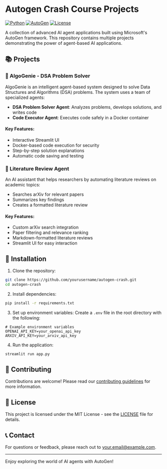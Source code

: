 # Autogen Crash Course Projects


[![Python](https://img.shields.io/badge/Python-3.9+-blue.svg)](https://www.python.org/downloads/)
[![AutoGen](https://img.shields.io/badge/AutoGen-latest-green.svg)](https://github.com/microsoft/autogen)
[![License](https://img.shields.io/badge/License-MIT-yellow.svg)](https://opensource.org/licenses/MIT)

A collection of advanced AI agent applications built using Microsoft's AutoGen framework. This repository contains multiple projects demonstrating the power of agent-based AI applications.

## 📚 Projects

### 🧠 AlgoGenie - DSA Problem Solver

AlgoGenie is an intelligent agent-based system designed to solve Data Structures and Algorithms (DSA) problems. The system uses a team of specialized agents:

- **DSA Problem Solver Agent**: Analyzes problems, develops solutions, and writes code
- **Code Executor Agent**: Executes code safely in a Docker container

#### Key Features:

- Interactive Streamlit UI
- Docker-based code execution for security
- Step-by-step solution explanations
- Automatic code saving and testing

### 📝 Literature Review Agent

An AI assistant that helps researchers by automating literature reviews on academic topics:

- Searches arXiv for relevant papers
- Summarizes key findings
- Creates a formatted literature review

#### Key Features:

- Custom arXiv search integration
- Paper filtering and relevance ranking
- Markdown-formatted literature reviews
- Streamlit UI for easy interaction

## 🚀 Installation

1. Clone the repository:

```bash
git clone https://github.com/yourusername/autogen-crash.git
cd autogen-crash
```

2. Install dependencies:

```bash
pip install -r requirements.txt
```

3. Set up environment variables:
   Create a `.env` file in the root directory with the following:

```env
# Example environment variables
OPENAI_API_KEY=your_openai_api_key
ARXIV_API_KEY=your_arxiv_api_key
```

4. Run the application:

```bash
streamlit run app.py
```

## 🤝 Contributing

Contributions are welcome! Please read our [contributing guidelines](CONTRIBUTING.md) for more information.

## 📄 License

This project is licensed under the MIT License - see the [LICENSE](LICENSE) file for details.

## 📞 Contact

For questions or feedback, please reach out to [your.email@example.com](mailto:your.email@example.com).

---

Enjoy exploring the world of AI agents with AutoGen!
